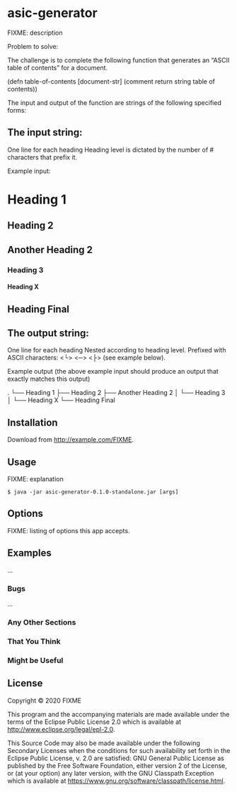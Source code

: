 # asic-generator

FIXME: description

Problem to solve:

The challenge is to complete the following function that generates an “ASCII table of contents” for a document.

(defn table-of-contents [document-str]
  (comment return string table of contents))

The input and output of the function are strings of the following specified forms:

The input string:
-----------------
One line for each heading
Heading level is dictated by the number of # characters that prefix it.

Example input:

# Heading 1
## Heading 2
## Another Heading 2
### Heading 3
#### Heading X
## Heading Final

The output string:
------------------
One line for each heading
Nested according to heading level.
Prefixed with ASCII characters:  <└> <─> <├> (see example below).

Example output (the above example input should produce an output that exactly matches this output)

.
└── Heading 1
    ├── Heading 2
    ├── Another Heading 2
    │   └── Heading 3
    │       └── Heading X
    └── Heading Final

## Installation

Download from http://example.com/FIXME.

## Usage

FIXME: explanation

    $ java -jar asic-generator-0.1.0-standalone.jar [args]

## Options

FIXME: listing of options this app accepts.

## Examples

...

### Bugs

...

### Any Other Sections
### That You Think
### Might be Useful

## License

Copyright © 2020 FIXME

This program and the accompanying materials are made available under the
terms of the Eclipse Public License 2.0 which is available at
http://www.eclipse.org/legal/epl-2.0.

This Source Code may also be made available under the following Secondary
Licenses when the conditions for such availability set forth in the Eclipse
Public License, v. 2.0 are satisfied: GNU General Public License as published by
the Free Software Foundation, either version 2 of the License, or (at your
option) any later version, with the GNU Classpath Exception which is available
at https://www.gnu.org/software/classpath/license.html.
